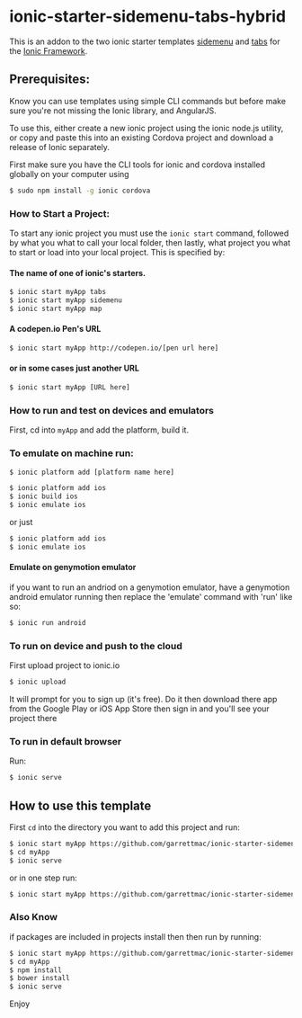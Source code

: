 # ionic-starter-sidemenu-tabs-hybrid

This is an addon to the two ionic starter templates [sidemenu](https://github.com/driftyco/ionic-starter-sidemenu) and [tabs](https://github.com/driftyco/ionic-starter-tabs) for the [Ionic Framework](http://ionicframework.com/).



## Prerequisites:

Know you can use templates using simple CLI commands but before make sure you're not missing the Ionic library, and AngularJS.

To use this, either create a new ionic project using the ionic node.js utility, or copy and paste this into an existing Cordova project and download a release of Ionic separately.


First make sure you have the CLI tools for ionic and cordova installed globally on your computer using 

```bash
$ sudo npm install -g ionic cordova
```

### How to Start a Project:

To start any ionic project you must use the `ionic start` command, followed by what you what to call your local folder, then lastly, what project you what to start or load into your local project. This is specified by:

#### The name of one of ionic's starters.

```bash
$ ionic start myApp tabs
$ ionic start myApp sidemenu
$ ionic start myApp map
```

#### A codepen.io Pen's URL 
```bash
$ ionic start myApp http://codepen.io/[pen url here]
```

#### or in some cases just another URL
```bash
$ ionic start myApp [URL here]
```

### How to run and test on devices and emulators

First, cd into `myApp` and add the platform, build it.

 ### To emulate on machine run:
```bash
$ ionic platform add [platform name here]
```
```bash
$ ionic platform add ios
$ ionic build ios
$ ionic emulate ios
```

or just 

```bash
$ ionic platform add ios
$ ionic emulate ios
```

#### Emulate on genymotion emulator

 if you want to run an andriod on a genymotion emulator, have a genymotion android emulator running then replace the 'emulate' command with 'run' like so:


```bash
$ ionic run android
```

### To run on device and push to the cloud

First upload project to ionic.io

```bash
$ ionic upload
```

It will prompt for you to sign up (it's free). Do it then download there app from the Google Play or iOS App Store then sign in and you'll see your project there 


### To run in default browser

Run:

```bash
$ ionic serve
```


## How to use this template


First `cd` into the directory you want to add this project and run:

```bash
$ ionic start myApp https://github.com/garrettmac/ionic-starter-sidemenu-tabs-hybrid
$ cd myApp
$ ionic serve
```
or in one step run: 

```bash
$ ionic start myApp https://github.com/garrettmac/ionic-starter-sidemenu-tabs-hybrid && cd $_ && ionic serve
```


### Also Know

if packages are included in projects install then then run by running:

```bash
$ ionic start myApp https://github.com/garrettmac/ionic-starter-sidemenu-tabs-hybrid
$ cd myApp
$ npm install
$ bower install
$ ionic serve
```

Enjoy








